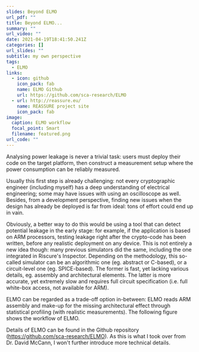 ```yaml
---
slides: Beyond ELMO
url_pdf: ""
title: Beyond ELMO...
summary: ""
url_video: ""
date: 2021-04-19T18:41:50.241Z
categories: []
url_slides: ""
subtitle: my own perspective
tags:
  - ELMO
links:
  - icon: github
    icon_pack: fab
    name: ELMO Github
    url: https://github.com/sca-research/ELMO
  - url: http://reassure.eu/
    name: REASSURE project site
    icon_pack: fab
image:
  caption: ELMO workflow
  focal_point: Smart
  filename: featured.png
url_code: ""
---
```

Analysing power leakage is never a trivial task: users must deploy their code on the target platform, then construct a measurement setup where the power consumption can be reliably measured. 

Usually this first step is already challenging: not every cryptographic engineer (including myself) has a deep understanding of electrical engineering; some may have issues with using an oscilloscope as well.  Besides, from a development perspective, finding new issues when the design has already be deployed is far from ideal: tons of effort could end up in vain. 

Obviously, a better way to do this would be using a tool that can detect potential leakage in the early stage: for example, if the application is based on ARM processors, testing leakage right after the crypto-code has been written, before any realistic deployment on any device. This is not entirely a new idea though: many previous simulators did the same, including the one integrated in Riscure's Inspector. Depending on the methodology, this so-called simulator can be an algorithmic one (eg. abstract or C-based), or a circuit-level one (eg. SPICE-based). The former is fast, yet lacking various details, eg. assembly and architectural elements. The latter is more accurate, yet extremely slow and requires full circuit specification (i.e. full white-box access, not available for ARM). 

ELMO can be regarded as a trade-off option in-between:  ELMO reads ARM assembly and make-up for the missing architectural effect through statistical profiling (with realistic measurements).  The following figure shows the workflow of ELMO. 

Details of ELMO can be found in the Github repository (https://github.com/sca-research/ELMO). As this is what I took over from Dr. David McCann, I won't further introduce more technical details.
